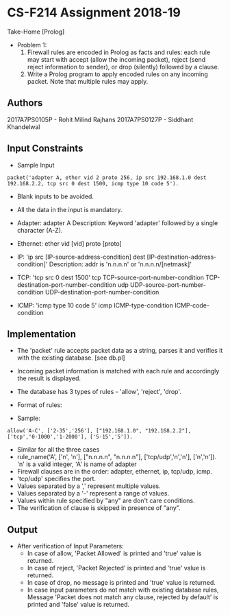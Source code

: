 # CS-F214 Assignment 2018-19

Take-Home [Prolog]

- Problem 1:
  1. Firewall rules are encoded in Prolog as facts and rules: each rule may start with accept (allow the incoming packet), 
       reject (send reject information to sender), or drop (silently) followed by a clause.
  2. Write a Prolog program to apply encoded rules on any incoming packet. Note that multiple rules may apply.

## Authors

2017A7PS0105P - Rohit Milind Rajhans
2017A7PS0127P - Siddhant Khandelwal

## Input Constraints

- Sample Input

```[prolog]
packet('adapter A, ether vid 2 proto 256, ip src 192.168.1.0 dest 192.168.2.2, tcp src 0 dest 1500, icmp type 10 code 5').
```

- Blank inputs to be avoided.
- All the data in the input is mandatory.

- Adapter: adapter A
  Description: Keyword 'adapter' followed by a single character (A-Z).
- Ethernet: ether vid [vid] proto [proto]
- IP: 'ip src [IP-source-address-condition] dest [IP-destination-address-condition]'
  Description: addr is 'n.n.n.n' or 'n.n.n.n/[netmask]'
- TCP: 'tcp src 0 dest 1500'
  tcp TCP-source-port-number-condition TCP-destination-port-number-condition
  udp UDP-source-port-number-condition UDP-destination-port-number-condition
- ICMP: 'icmp type 10 code 5'
  icmp ICMP-type-condition ICMP-code-condition

## Implementation

- The 'packet' rule accepts packet data as a string, parses it and verifies it with the existing database. [see db.pl]
- Incoming packet information is matched with each rule and accordingly the result is displayed.
- The database has 3 types of rules - 'allow', 'reject', 'drop'.

- Format of rules:
- Sample:

```[prolog]
allow('A-C', ['2-35','256'], ["192.168.1.0", "192.168.2.2"], ['tcp','0-1000','1-2000'], ['5-15','5']).
```

- Similar for all the three cases
- rule_name('A', ['n', 'n'], ["n.n.n.n", "n.n.n.n"], ['tcp/udp','n','n'], ['n','n']).
  'n' is a valid integer, 'A' is name of adapter
- Firewall clauses are in the order: 
  adapter, ethernet, ip, tcp/udp, icmp.
- 'tcp/udp' specifies the port.
- Values separated by a ',' represent multiple values. 
- Values separated by a '-' represent a range of values.
- Values within rule specified by "any" are don't care conditions. 
- The verification of clause is skipped in presence of "any".

## Output

- After verification of Input Parameters:
  - In case of allow, 'Packet Allowed' is printed and 'true' value is returned.
  - In case of reject, 'Packet Rejected' is printed and 'true' value is returned.
  - In case of drop, no message is printed and 'true' value is returned.
  - In case input parameters do not match with existing database rules,
    Message 'Packet does not match any clause, rejected by default' is printed and 'false' value is returned.
